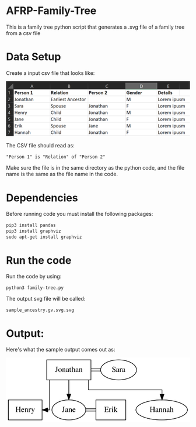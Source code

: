 # AFRP-Family-Tree
This is a family tree python script that generates a .svg file of a family
tree from a csv file

# Data Setup
Create a input csv file that looks like:

![CSV Sample](images/csv_sample.jpg)

The CSV file should read as: 

    "Person 1" is "Relation" of "Person 2"

Make sure the file is in the same directory as the python code, and the file name is the same as the file name in the code.

# Dependencies
Before running code you must install the following packages:

```
pip3 install pandas
pip3 install graphviz
sudo apt-get install graphviz
```

# Run the code
Run the code by using: 
```
python3 family-tree.py
```

The output svg file will be called: 
```
sample_ancestry.gv.svg.svg
```

# Output:
Here's what the sample output comes out as:

![CSV Sample](images/output.svg)
